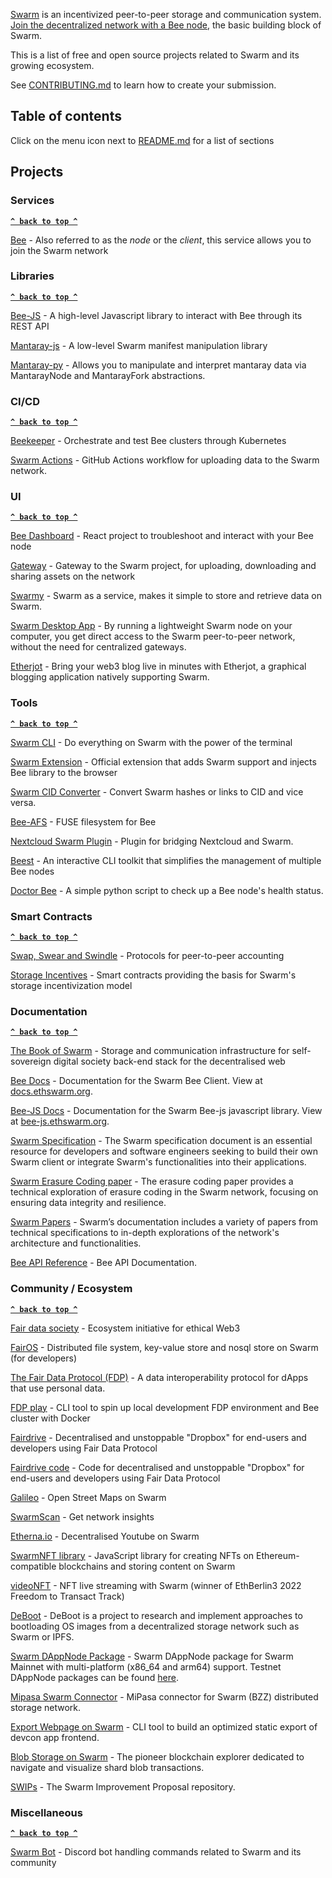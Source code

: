 [Swarm](https://www.ethswarm.org/) is an incentivized peer-to-peer storage and communication system. [Join the decentralized network with a Bee node](https://docs.ethswarm.org/docs/installation/quick-start), the basic building block of Swarm.

This is a list of free and open source projects related to Swarm and its growing ecosystem.

See [CONTRIBUTING.md](CONTRIBUTING.md) to learn how to create your submission.

## Table of contents

Click on the menu icon next to [README.md](#readme) for a list of sections

## Projects

### Services

**[`^ back to top ^`](#)**

[Bee](https://github.com/ethersphere/bee) - Also referred to as the _node_ or the _client_, this service allows you to join the Swarm network


### Libraries

**[`^ back to top ^`](#)**

[Bee-JS](https://github.com/ethersphere/bee-js) - A high-level Javascript library to interact with Bee through its REST API

[Mantaray-js](https://github.com/ethersphere/mantaray-js) - A low-level Swarm manifest manipulation library

[Mantaray-py](https://github.com/Ankvik-Tech-Labs/mantaray-py/) - Allows you to manipulate and interpret mantaray data via MantarayNode and MantarayFork abstractions.

### CI/CD

**[`^ back to top ^`](#)**

[Beekeeper](https://github.com/ethersphere/beekeeper) - Orchestrate and test Bee clusters through Kubernetes

[Swarm Actions](https://github.com/ethersphere/swarm-actions) - GitHub Actions workflow for uploading data to the Swarm network.  

### UI

**[`^ back to top ^`](#)**

[Bee Dashboard](https://github.com/ethersphere/bee-dashboard) - React project to troubleshoot and interact with your Bee node

[Gateway](https://github.com/ethersphere/gateway) - Gateway to the Swarm project, for uploading, downloading and sharing assets on the network

[Swarmy](https://swarmy.cloud/) - Swarm as a service, makes it simple to store and retrieve data on Swarm. 

[Swarm Desktop App](https://www.ethswarm.org/build/desktop) -  By running a lightweight Swarm node on your computer, you get direct access to the Swarm peer-to-peer network, without the need for centralized gateways.    

[Etherjot](https://github.com/ethersphere/etherjot) - Bring your web3 blog live in minutes with Etherjot, a graphical blogging application natively supporting Swarm.

### Tools

**[`^ back to top ^`](#)**

[Swarm CLI](https://github.com/ethersphere/swarm-cli) - Do everything on Swarm with the power of the terminal

[Swarm Extension](https://github.com/ethersphere/swarm-extension) - Official extension that adds Swarm support and injects Bee library to the browser

[Swarm CID Converter](https://github.com/agazso/swarm-cid-converter) - Convert Swarm hashes or links to CID and vice versa.

[Bee-AFS](https://github.com/aloknerurkar/bee-afs) - FUSE filesystem for Bee

[Nextcloud Swarm Plugin](https://github.com/MetaProvide/nextcloud-swarm-plugin) - Plugin for bridging Nextcloud and Swarm.

[Beest](https://github.com/w3rkspacelabs/beest) -  An interactive CLI toolkit that simplifies the management of multiple Bee nodes

[Doctor Bee](https://github.com/w3rkspacelabs/doctor-bee) - A simple python script to check up a Bee node's health status.

### Smart Contracts

**[`^ back to top ^`](#)**

[Swap, Swear and Swindle](https://github.com/ethersphere/swap-swear-and-swindle) - Protocols for peer-to-peer accounting

[Storage Incentives](https://github.com/ethersphere/storage-incentives) - Smart contracts providing the basis for Swarm's storage incentivization model

### Documentation

**[`^ back to top ^`](#)**

[The Book of Swarm](https://docs.ethswarm.org/the-book-of-swarm.pdf) - Storage and communication infrastructure for self-sovereign digital society back-end stack for the decentralised web

[Bee Docs](https://github.com/ethersphere/bee-docs) - Documentation for the Swarm Bee Client. View at [docs.ethswarm.org](https://docs.ethswarm.org/docs/).

[Bee-JS Docs](https://github.com/ethersphere/bee-js-docs) - Documentation for the Swarm Bee-js javascript library. View at [bee-js.ethswarm.org](https://bee-js.ethswarm.org/docs/).

[Swarm Specification](https://papers.ethswarm.org/p/swarm-specification/) - The Swarm specification document is an essential resource for developers and software engineers seeking to build their own Swarm client or integrate Swarm's functionalities into their applications.

[Swarm Erasure Coding paper](https://papers.ethswarm.org/p/erasure/) - The erasure coding paper provides a technical exploration of erasure coding in the Swarm network, focusing on ensuring data integrity and resilience.

[Swarm Papers](https://papers.ethswarm.org/) - Swarm’s documentation includes a variety of papers from technical specifications to in-depth explorations of the network's architecture and functionalities.

[Bee API Reference](https://docs.ethswarm.org/api/) - Bee API Documentation.


### Community / Ecosystem

**[`^ back to top ^`](#)**

[Fair data society](https://fairdatasociety.org/) - Ecosystem initiative for ethical Web3

[FairOS](https://github.com/fairDataSociety/fairOS-dfs) - Distributed file system, key-value store and nosql store on Swarm (for developers)

[The Fair Data Protocol (FDP)](https://fdp.fairdatasociety.org/) - A data interoperability protocol for dApps that use personal data.
 
[FDP play](https://github.com/fairDataSociety/fdp-play) - CLI tool to spin up local development FDP environment and Bee cluster with Docker

[Fairdrive](https://fairdrive.fairdatasociety.org/) - Decentralised and unstoppable "Dropbox" for end-users and developers using Fair Data Protocol

[Fairdrive code](https://github.com/fairDataSociety/fairdrive-theapp) - Code for decentralised and unstoppable "Dropbox" for end-users and developers using Fair Data Protocol

[Galileo](https://app.galileo.fairdatasociety.org/) - Open Street Maps on Swarm

[SwarmScan](https://swarmscan.resenje.org/) - Get network insights

[Etherna.io](https://etherna.io/) - Decentralised Youtube on Swarm

[SwarmNFT library](https://github.com/igar1991/SwarmNFT) - JavaScript library for creating NFTs on Ethereum-compatible blockchains and storing content on Swarm

[videoNFT](https://github.com/pabloVoorvaart/videoNFT/) - NFT live streaming with Swarm (winner of EthBerlin3 2022 Freedom to Transact Track)

[DeBoot](https://github.com/awmacpherson/deboot) - DeBoot is a project to research and implement approaches to bootloading OS images from a decentralized storage network such as Swarm or IPFS.

[Swarm DAppNode Package](https://github.com/rndlabs/dappnodepackage-swarm) - Swarm DAppNode package for Swarm Mainnet with multi-platform (x86_64 and arm64) support. Testnet DAppNode packages can be found [here](https://github.com/rndlabs/dappnodepackage-swarm-testnet).

[Mipasa Swarm Connector](https://github.com/MiPasa/mipasa-swarm-connector/) - MiPasa connector for Swarm (BZZ) distributed storage network.

[Export Webpage on Swarm](https://github.com/ethersphere/devcon-swarm-exporter) - CLI tool to build an optimized static export of devcon app frontend.

[Blob Storage on Swarm](https://github.com/Blobscan/blobscan) - The pioneer blockchain explorer dedicated to navigate and visualize shard blob transactions.

[SWIPs](https://github.com/ethersphere/SWIPs) - The Swarm Improvement Proposal repository.

### Miscellaneous

**[`^ back to top ^`](#)**

[Swarm Bot](https://github.com/ethersphere/swarm-bot) - Discord bot handling commands related to Swarm and its community

